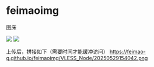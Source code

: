 # feimaoimg
图床

![](https://feimao-g.github.io/feimaoimg/VLESS_Node/20250529154042.png)
![](https://feimao-g.github.io/feimaoimg/VLESS_Node/20250529154138.png)

上传后，拼接如下（需要时间才能缓冲访问）
https://feimao-g.github.io/feimaoimg/VLESS_Node/20250529154042.png
